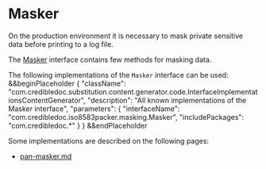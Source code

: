 # Masker

On the production environment it is necessary to mask private sensitive data before printing to a log file.

The [Masker](https://github.com/credibledoc/credible-doc/blob/master/iso-8583-packer/src/main/java/com/credibledoc/iso8583packer/masking/Masker.java) interface contains few methods for masking data.

The following implementations of the `Masker` interface can be used:
&&beginPlaceholder {
    "className": "com.credibledoc.substitution.content.generator.code.InterfaceImplementationsContentGenerator",
    "description": "All known implementations of the Masker interface",
    "parameters": {
        "interfaceName": "com.credibledoc.iso8583packer.masking.Masker",
        "includePackages": "com.credibledoc.*"
    }
} &&endPlaceholder

Some implementations are described on the following pages:
* [pan-masker.md](../pan/pan-masker.md)
